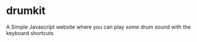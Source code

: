 # drumkit
A Simple Javascript website where you can play some drum sound with the keyboard shortcuts
